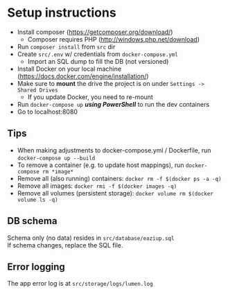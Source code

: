 # Setup instructions

* Install composer (https://getcomposer.org/download/)
  * Composer requires PHP (http://windows.php.net/download)
* Run `composer install` from `src` dir
* Create `src/.env` w/ credentials from `docker-compose.yml`
  * Import an SQL dump  to fill the DB (not versioned)
* Install Docker on your local machine (https://docs.docker.com/engine/installation/)
* Make sure to **mount** the drive the project is on under `Settings -> Shared Drives`
  * If you update Docker, you need to re-mount
* Run `docker-compose up` **_using PowerShell_** to run the dev containers
* Go to localhost:8080

## Tips
* When making adjustments to docker-compose.yml / Dockerfile, run `docker-compose up --build`
* To remove a container (e.g. to update host mappings), run `docker-compose rm *image*`
* Remove all (also running) containers: `docker rm -f $(docker ps -a -q)`
* Remove all images: `docker rmi -f $(docker images -q)`
* Remove all volumes (persistent storage): `docker volume rm $(docker volume ls -q)`  

## DB schema
Schema only (no data) resides in `src/database/eaziup.sql`  
If schema changes, replace the SQL file.

## Error logging
The app error log is at `src/storage/logs/lumen.log`